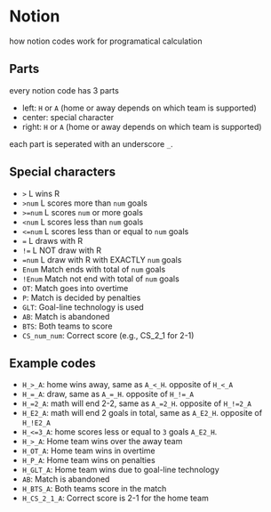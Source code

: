 # Notion

how notion codes work for programatical calculation

## Parts

every notion code has 3 parts
- left: `H` or `A` (home or away depends on which team is supported)
- center: special character
- right: `H` or `A` (home or away depends on which team is supported)

each part is seperated with an underscore `_`.

## Special characters
- `>` L wins R
- `>num` L scores more than `num` goals
- `>=num` L scores `num` or more goals
- `<num` L scores less than `num` goals
- `<=num` L scores less than or equal to `num` goals
- `=` L draws with R
- `!=` L NOT draw with R
- `=num` L draw with R with EXACTLY `num` goals
- `Enum` Match ends with total of `num` goals
- `!Enum` Match not end with total of `num` goals
- `OT`: Match goes into overtime
- `P`: Match is decided by penalties
- `GLT`: Goal-line technology is used
- `AB`: Match is abandoned
- `BTS`: Both teams to score
- `CS_num_num`: Correct score (e.g., CS_2_1 for 2-1)

## Example codes
- `H_>_A`: home wins away, same as `A_<_H`. opposite of `H_<_A`
- `H_=_A`: draw, same as `A_=_H`. opposite of `H_!=_A`
- `H_=2_A`: math will end 2-2, same as `A_=2_H`. opposite of `H_!=2_A`
- `H_E2_A`: math will end 2 goals in total, same as `A_E2_H`. opposite of `H_!E2_A`
- `H_<=3_A`: home scores less or equal to `3` goals `A_E2_H`.
- `H_>_A`: Home team wins over the away team
- `H_OT_A`: Home team wins in overtime
- `H_P_A`: Home team wins on penalties
- `H_GLT_A`: Home team wins due to goal-line technology
- `AB`: Match is abandoned
- `H_BTS_A`: Both teams score in the match
- `H_CS_2_1_A`: Correct score is 2-1 for the home team

